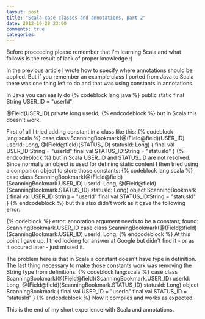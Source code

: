 ```yaml
---
layout: post
title: "Scala case classes and annotations, part 2"
date: 2012-10-28 23:00
comments: true
categories: 
---
```

Before proceeding please remember that I'm learning Scala and what follows is the result of lack of proper knowledge :)

In the previous article I wrote how to specify where annotations should be applied. But if you remember an example class I ported from Java to Scala there was one thing left to do and that was using constants in annotations.

In Java you can easily do
{% codeblock lang:java %}
public static final String USER_ID = "userId";

@Field(USER_ID)
private long userId;
{% endcodeblock %}
but in Scala this doesn't work.

First of all I tried adding constant in a class like this:
{% codeblock lang:scala %}
case class ScanningBookmark(@(Field@field)(USER_ID) userId: Long,
                            @(Field@field)(STATUS_ID) statusId: Long) {
    final val USER_ID:String = "userId"
    final val STATUS_ID:String = "statusId"
}
{% endcodeblock %}
but in Scala USER_ID and STATUS_ID are not resolved. Since normally an object is used for defining static content I then tried using a companion object to store those constants:
{% codeblock lang:scala %}
case class ScanningBookmark(@(Field@field)(ScanningBookmark.USER_ID) userId: Long,
                            @(Field@field)(ScanningBookmark.STATUS_ID) statusId: Long)
object ScanningBookmark {
    final val USER_ID:String = "userId"
    final val STATUS_ID:String = "statusId"
}
{% endcodeblock %}
but this also didn't work as it gave the following error:

{% codeblock %}
error: annotation argument needs to be a constant; found: ScanningBookmark.USER_ID
case class ScanningBookmark(@(Field@field)(ScanningBookmark.USER_ID) userId: Long,
{% endcodeblock %}
At this point I gave up. I tried looking for answer at Google but didn't find it - or as it occured later - just missed it.

The problem here is that in Scala a constant doesn't have type in definition. The last thing necessary to make those constants work was removing the String type from definitions:
{% codeblock lang:scala %}
case class ScanningBookmark(@(Field@field)(ScanningBookmark.USER_ID) userId: Long,
                            @(Field@field)(ScanningBookmark.STATUS_ID) statusId: Long)
object ScanningBookmark {
    final val USER_ID = "userId"
    final val STATUS_ID = "statusId"
}
{% endcodeblock %}
Now it compiles and works as expected.

This is the end of my short experience with Scala and annotations.